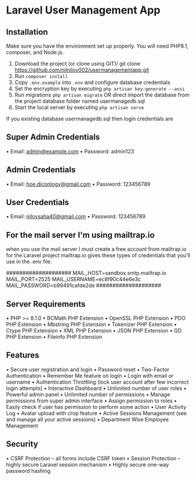 # Laravel User Management App

## Installation 
Make sure you have the environment set up properly. You will need PHP8.1, composer, and Node.js.

1. Download the project (or clone using GIT)/ git clone https://github.com/nilniloy002/usermanagementapp.git
2. Run `composer install`
3. Copy `.env.example` into `.env` and configure database credentials
4. Set the encryption key by executing `php artisan key:generate --ansi`
5. Run migrations `php artisan migrate` OR direct import the database from the project database folder named usermanagedb.sql
6. Start the local server by executing `php artisan serve`

If you existing database usermanagedb.sql then login credentials are 

## Super Admin Credentials
•	Email: admin@example.com
•	Password: admin123
## Admin Credentials
•	Email: hoe.diconlogy@gmail.com
•	Password: 123456789
## User Credentials
•	Email: niloysaha40@gmail.com
•	Password: 123456789

## For the mail server I'm using mailtrap.io
when you use the mail server I must create a free account from mailtrap.io for the Laravel project mailtrap.io gives these types of credentials that you'll use in the .env file.

####################
MAIL_HOST=sandbox.smtp.mailtrap.io
MAIL_PORT=2525
MAIL_USERNAME=ec8f90c44e6e3c
MAIL_PASSWORD=b99491cafde2de
####################

## Server Requirements
•	PHP >= 8.1.0
•	BCMath PHP Extension
•	OpenSSL PHP Extension
•	PDO PHP Extension
•	Mbstring PHP Extension
•	Tokenizer PHP Extension
•	Ctype PHP Extension
•	XML PHP Extension
•	JSON PHP Extension
•	GD PHP Extension
•	Fileinfo PHP Extension

## Features
•	Secure user registration and login
•	Password reset
•	Two-Factor Authentication
•	Remember Me feature on login
•	Login with email or username
•	Authentication Throttling (lock user account after few incorrect login attempts)
•	Interactive Dashboard
•	Unlimited number of user roles
•	Powerful admin panel
•	Unlimited number of permissions
•	Manage permissions from super admin interface
•	Assign permission to roles
•	Easily check if user has permission to perform some action
•	User Activity Log
•	Avatar upload with crop feature
•	Active Sessions Management (see and manage all your active sessions)
•	Department Wise Employee Management

## Security
•	CSRF Protection – all forms include CSRF token
•	Session Protection – highly secure Laravel session mechanism
•	Highly secure one-way password hashing

